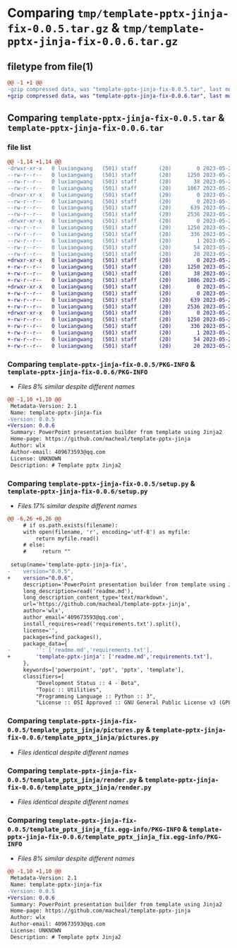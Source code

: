 # Comparing `tmp/template-pptx-jinja-fix-0.0.5.tar.gz` & `tmp/template-pptx-jinja-fix-0.0.6.tar.gz`

## filetype from file(1)

```diff
@@ -1 +1 @@
-gzip compressed data, was "template-pptx-jinja-fix-0.0.5.tar", last modified: Mon May 22 07:52:49 2023, max compression
+gzip compressed data, was "template-pptx-jinja-fix-0.0.6.tar", last modified: Mon May 22 07:59:06 2023, max compression
```

## Comparing `template-pptx-jinja-fix-0.0.5.tar` & `template-pptx-jinja-fix-0.0.6.tar`

### file list

```diff
@@ -1,14 +1,14 @@
-drwxr-xr-x   0 luxiangwang   (501) staff       (20)        0 2023-05-22 07:52:49.933121 template-pptx-jinja-fix-0.0.5/
--rw-r--r--   0 luxiangwang   (501) staff       (20)     1250 2023-05-22 07:52:49.932818 template-pptx-jinja-fix-0.0.5/PKG-INFO
--rw-r--r--   0 luxiangwang   (501) staff       (20)       38 2023-05-22 07:52:49.933225 template-pptx-jinja-fix-0.0.5/setup.cfg
--rw-r--r--   0 luxiangwang   (501) staff       (20)     1067 2023-05-22 07:52:33.000000 template-pptx-jinja-fix-0.0.5/setup.py
-drwxr-xr-x   0 luxiangwang   (501) staff       (20)        0 2023-05-22 07:52:49.928925 template-pptx-jinja-fix-0.0.5/template_pptx_jinja/
--rw-r--r--   0 luxiangwang   (501) staff       (20)        0 2023-05-18 09:12:39.000000 template-pptx-jinja-fix-0.0.5/template_pptx_jinja/__init__.py
--rw-r--r--   0 luxiangwang   (501) staff       (20)      639 2023-05-22 06:07:12.000000 template-pptx-jinja-fix-0.0.5/template_pptx_jinja/pictures.py
--rw-r--r--   0 luxiangwang   (501) staff       (20)     2536 2023-05-22 03:57:59.000000 template-pptx-jinja-fix-0.0.5/template_pptx_jinja/render.py
-drwxr-xr-x   0 luxiangwang   (501) staff       (20)        0 2023-05-22 07:52:49.932257 template-pptx-jinja-fix-0.0.5/template_pptx_jinja_fix.egg-info/
--rw-r--r--   0 luxiangwang   (501) staff       (20)     1250 2023-05-22 07:52:49.000000 template-pptx-jinja-fix-0.0.5/template_pptx_jinja_fix.egg-info/PKG-INFO
--rw-r--r--   0 luxiangwang   (501) staff       (20)      336 2023-05-22 07:52:49.000000 template-pptx-jinja-fix-0.0.5/template_pptx_jinja_fix.egg-info/SOURCES.txt
--rw-r--r--   0 luxiangwang   (501) staff       (20)        1 2023-05-22 07:52:49.000000 template-pptx-jinja-fix-0.0.5/template_pptx_jinja_fix.egg-info/dependency_links.txt
--rw-r--r--   0 luxiangwang   (501) staff       (20)       54 2023-05-22 07:52:49.000000 template-pptx-jinja-fix-0.0.5/template_pptx_jinja_fix.egg-info/requires.txt
--rw-r--r--   0 luxiangwang   (501) staff       (20)       20 2023-05-22 07:52:49.000000 template-pptx-jinja-fix-0.0.5/template_pptx_jinja_fix.egg-info/top_level.txt
+drwxr-xr-x   0 luxiangwang   (501) staff       (20)        0 2023-05-22 07:59:06.737046 template-pptx-jinja-fix-0.0.6/
+-rw-r--r--   0 luxiangwang   (501) staff       (20)     1250 2023-05-22 07:59:06.736627 template-pptx-jinja-fix-0.0.6/PKG-INFO
+-rw-r--r--   0 luxiangwang   (501) staff       (20)       38 2023-05-22 07:59:06.737208 template-pptx-jinja-fix-0.0.6/setup.cfg
+-rw-r--r--   0 luxiangwang   (501) staff       (20)     1086 2023-05-22 07:59:00.000000 template-pptx-jinja-fix-0.0.6/setup.py
+drwxr-xr-x   0 luxiangwang   (501) staff       (20)        0 2023-05-22 07:59:06.733082 template-pptx-jinja-fix-0.0.6/template_pptx_jinja/
+-rw-r--r--   0 luxiangwang   (501) staff       (20)        0 2023-05-18 09:12:39.000000 template-pptx-jinja-fix-0.0.6/template_pptx_jinja/__init__.py
+-rw-r--r--   0 luxiangwang   (501) staff       (20)      639 2023-05-22 06:07:12.000000 template-pptx-jinja-fix-0.0.6/template_pptx_jinja/pictures.py
+-rw-r--r--   0 luxiangwang   (501) staff       (20)     2536 2023-05-22 03:57:59.000000 template-pptx-jinja-fix-0.0.6/template_pptx_jinja/render.py
+drwxr-xr-x   0 luxiangwang   (501) staff       (20)        0 2023-05-22 07:59:06.735968 template-pptx-jinja-fix-0.0.6/template_pptx_jinja_fix.egg-info/
+-rw-r--r--   0 luxiangwang   (501) staff       (20)     1250 2023-05-22 07:59:06.000000 template-pptx-jinja-fix-0.0.6/template_pptx_jinja_fix.egg-info/PKG-INFO
+-rw-r--r--   0 luxiangwang   (501) staff       (20)      336 2023-05-22 07:59:06.000000 template-pptx-jinja-fix-0.0.6/template_pptx_jinja_fix.egg-info/SOURCES.txt
+-rw-r--r--   0 luxiangwang   (501) staff       (20)        1 2023-05-22 07:59:06.000000 template-pptx-jinja-fix-0.0.6/template_pptx_jinja_fix.egg-info/dependency_links.txt
+-rw-r--r--   0 luxiangwang   (501) staff       (20)       54 2023-05-22 07:59:06.000000 template-pptx-jinja-fix-0.0.6/template_pptx_jinja_fix.egg-info/requires.txt
+-rw-r--r--   0 luxiangwang   (501) staff       (20)       20 2023-05-22 07:59:06.000000 template-pptx-jinja-fix-0.0.6/template_pptx_jinja_fix.egg-info/top_level.txt
```

### Comparing `template-pptx-jinja-fix-0.0.5/PKG-INFO` & `template-pptx-jinja-fix-0.0.6/PKG-INFO`

 * *Files 8% similar despite different names*

```diff
@@ -1,10 +1,10 @@
 Metadata-Version: 2.1
 Name: template-pptx-jinja-fix
-Version: 0.0.5
+Version: 0.0.6
 Summary: PowerPoint presentation builder from template using Jinja2
 Home-page: https://github.com/macheal/template-pptx-jinja
 Author: wlx
 Author-email: 409673593@qq.com
 License: UNKNOWN
 Description: # Template pptx Jinja2
```

### Comparing `template-pptx-jinja-fix-0.0.5/setup.py` & `template-pptx-jinja-fix-0.0.6/setup.py`

 * *Files 17% similar despite different names*

```diff
@@ -6,26 +6,26 @@
     # if os.path.exists(filename):
     with open(filename, 'r', encoding='utf-8') as myfile:
         return myfile.read()
     # else:
     #     return ""
 
 setup(name='template-pptx-jinja-fix',
-    version="0.0.5",
+    version="0.0.6",
     description='PowerPoint presentation builder from template using Jinja2',
     long_description=read('readme.md'),
     long_description_content_type='text/markdown',
     url='https://github.com/macheal/template-pptx-jinja',
     author='wlx',
     author_email='409673593@qq.com',
     install_requires=read('requirements.txt').split(),
     license='',
     packages=find_packages(),
     package_data={
-        '': ['readme.md','requirements.txt'],
+        'template-pptx-jinja': ['readme.md','requirements.txt'],
     },
     keywords=['powerpoint', 'ppt', 'pptx', 'template'],
     classifiers=[
         "Development Status :: 4 - Beta",
         "Topic :: Utilities",
         "Programming Language :: Python :: 3",
         "License :: OSI Approved :: GNU General Public License v3 (GPLv3)",
```

### Comparing `template-pptx-jinja-fix-0.0.5/template_pptx_jinja/pictures.py` & `template-pptx-jinja-fix-0.0.6/template_pptx_jinja/pictures.py`

 * *Files identical despite different names*

### Comparing `template-pptx-jinja-fix-0.0.5/template_pptx_jinja/render.py` & `template-pptx-jinja-fix-0.0.6/template_pptx_jinja/render.py`

 * *Files identical despite different names*

### Comparing `template-pptx-jinja-fix-0.0.5/template_pptx_jinja_fix.egg-info/PKG-INFO` & `template-pptx-jinja-fix-0.0.6/template_pptx_jinja_fix.egg-info/PKG-INFO`

 * *Files 8% similar despite different names*

```diff
@@ -1,10 +1,10 @@
 Metadata-Version: 2.1
 Name: template-pptx-jinja-fix
-Version: 0.0.5
+Version: 0.0.6
 Summary: PowerPoint presentation builder from template using Jinja2
 Home-page: https://github.com/macheal/template-pptx-jinja
 Author: wlx
 Author-email: 409673593@qq.com
 License: UNKNOWN
 Description: # Template pptx Jinja2
```

